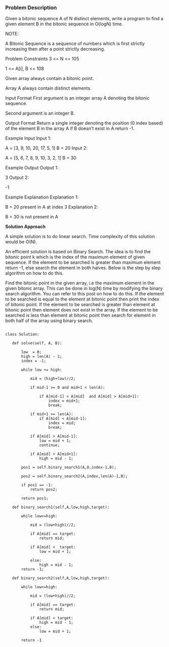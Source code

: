 ### Problem Description

Given a bitonic sequence A of N distinct elements, write a program to find a given element B in the bitonic sequence in O(logN) time.

NOTE:

A Bitonic Sequence is a sequence of numbers which is first strictly increasing then after a point strictly decreasing.


Problem Constraints
3 <= N <= 105

1 <= A[i], B <= 108

Given array always contain a bitonic point.

Array A always contain distinct elements.



Input Format
First argument is an integer array A denoting the bitonic sequence.

Second argument is an integer B.



Output Format
Return a single integer denoting the position (0 index based) of the element B in the array A if B doesn't exist in A return -1.



Example Input
Input 1:

 A = [3, 9, 10, 20, 17, 5, 1]
 B = 20
Input 2:

 A = [5, 6, 7, 8, 9, 10, 3, 2, 1]
 B = 30


Example Output
Output 1:

 3
Output 2:

 -1


Example Explanation
Explanation 1:

 B = 20 present in A at index 3
Explanation 2:

 B = 30 is not present in A
 
 
 **Solution Approach**
 
 A simple solution is to do linear search. Time complexity of this solution would be O(N).

An efficient solution is based on Binary Search. The idea is to find the bitonic point k which is the index of the maximum element of given sequence. If the element to be searched is greater than maximum element return -1, else search the element in both halves. Below is the step by step algorithm on how to do this.

Find the bitonic point in the given array, i.e the maximum element in the given bitonic array. This can be done in log(N) time by modifying the binary search algorithm. You can refer to this post on how to do this.
If the element to be searched is equal to the element at bitonic point then print the index of bitonic point.
If the element to be searched is greater than element at bitonic point then element does not exist in the array.
If the element to be searched is less than element at bitonic point then search for element in both half of the array using binary search.
 
 ```
 
 class Solution:

    def solve(self, A, B):
        
        low  = 0;
        high = len(A) - 1;
        index = -1;
        
        while low <= high:
            
            mid = (high+low)//2;
            
            if mid-1 >= 0 and mid+1 < len(A):
                
                if A[mid-1] < A[mid]  and A[mid] > A[mid+1]:
                    index = mid+1;
                    break;
            
            if mid+1 >= len(A):
                if A[mid] < A[mid-1]:
                    index = mid;
                    break;
            
            if A[mid] > A[mid-1]:
                low = mid + 1;
                continue;
                
            if A[mid] > A[mid+1]: 
                high = mid - 1;
        
        pos1 = self.binary_search1(A,0,index-1,B);
        
        pos2 = self.binary_search2(A,index,len(A)-1,B);
        
        if pos1 == -1:
            return pos2;
        
        return pos1;
    
    def binary_search1(self,A,low,high,target):
        
        while low<=high:
            
            mid = (low+high)//2;
            
            if A[mid] == target:
                return mid;
            
            if A[mid] <  target:
                low = mid + 1;
            
            else:
                high = mid - 1;
        return -1;
    
    def binary_search2(self,A,low,high,target):
       
        while low<=high:
            
            mid = (low+high)//2;
            
            if A[mid] == target:
                return mid;
            
            if A[mid] < target:
                high = mid - 1;
            else:
                low = mid + 1;
        
        return -1
                
 
 ```
